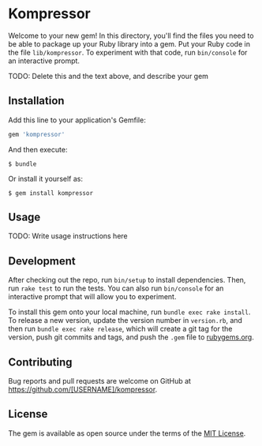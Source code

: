 # Kompressor

Welcome to your new gem! In this directory, you'll find the files you need to be able to package up your Ruby library into a gem. Put your Ruby code in the file `lib/kompressor`. To experiment with that code, run `bin/console` for an interactive prompt.

TODO: Delete this and the text above, and describe your gem

## Installation

Add this line to your application's Gemfile:

```ruby
gem 'kompressor'
```

And then execute:

    $ bundle

Or install it yourself as:

    $ gem install kompressor

## Usage

TODO: Write usage instructions here

## Development

After checking out the repo, run `bin/setup` to install dependencies. Then, run `rake test` to run the tests. You can also run `bin/console` for an interactive prompt that will allow you to experiment.

To install this gem onto your local machine, run `bundle exec rake install`. To release a new version, update the version number in `version.rb`, and then run `bundle exec rake release`, which will create a git tag for the version, push git commits and tags, and push the `.gem` file to [rubygems.org](https://rubygems.org).

## Contributing

Bug reports and pull requests are welcome on GitHub at https://github.com/[USERNAME]/kompressor.

## License

The gem is available as open source under the terms of the [MIT License](https://opensource.org/licenses/MIT).
